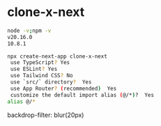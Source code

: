 # clone-x-next
```sh
node -v;npm -v
v20.16.0
10.8.1

npx create-next-app clone-x-next
 use TypeScript? Yes
 use ESLint? Yes
 use Tailwind CSS? No 
 use `src/` directory?  Yes
 use App Router? (recommended)  Yes
 customize the default import alias (@/*)?  Yes
alias @/*
```
backdrop-filter: blur(20px)


